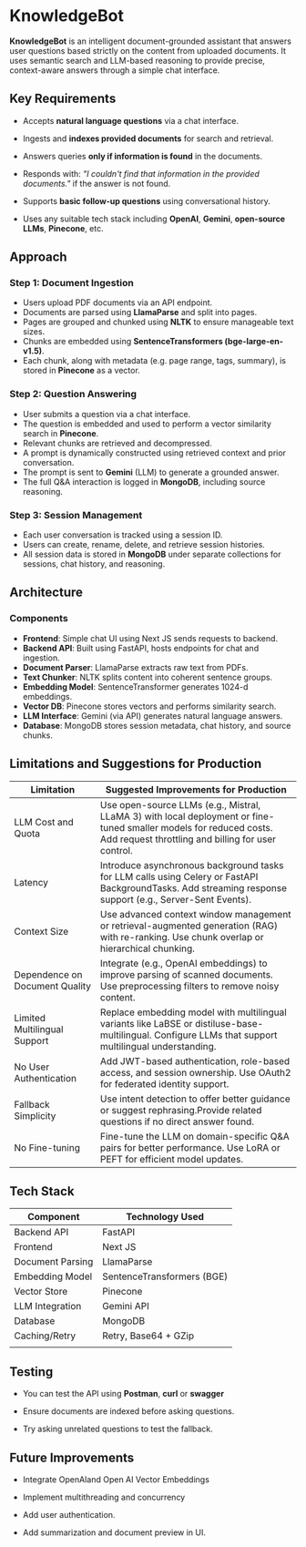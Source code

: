 # KnowledgeBot

**KnowledgeBot** is an intelligent document-grounded assistant that answers user questions based strictly on the content from uploaded documents. It uses semantic search and LLM-based reasoning to provide precise, context-aware answers through a simple chat interface.

## Key Requirements

*   Accepts **natural language questions** via a chat interface.  
    
*   Ingests and **indexes provided documents** for search and retrieval.  
    
*   Answers queries **only if information is found** in the documents.  
    
*   Responds with: _"I couldn't find that information in the provided documents."_ if the answer is not found.  
    
*   Supports **basic follow-up questions** using conversational history.  
    
*   Uses any suitable tech stack including **OpenAI**, **Gemini**, **open-source LLMs**, **Pinecone**, etc.  
    

## Approach

### Step 1: Document Ingestion

*   Users upload PDF documents via an API endpoint.
*   Documents are parsed using **LlamaParse** and split into pages.
*   Pages are grouped and chunked using **NLTK** to ensure manageable text sizes.
*   Chunks are embedded using **SentenceTransformers (bge-large-en-v1.5)**.
*   Each chunk, along with metadata (e.g. page range, tags, summary), is stored in **Pinecone** as a vector.

### Step 2: Question Answering

*   User submits a question via a chat interface.
*   The question is embedded and used to perform a vector similarity search in **Pinecone**.
*   Relevant chunks are retrieved and decompressed.
*   A prompt is dynamically constructed using retrieved context and prior conversation.
*   The prompt is sent to **Gemini** (LLM) to generate a grounded answer.
*   The full Q&A interaction is logged in **MongoDB**, including source reasoning.



### Step 3: Session Management

*   Each user conversation is tracked using a session ID.
*   Users can create, rename, delete, and retrieve session histories.
*   All session data is stored in **MongoDB** under separate collections for sessions, chat history, and reasoning.

## Architecture

### Components

*   **Frontend**: Simple chat UI using Next JS sends requests to backend.
*   **Backend API**: Built using FastAPI, hosts endpoints for chat and ingestion.
*   **Document Parser**: LlamaParse extracts raw text from PDFs.
*   **Text Chunker**: NLTK splits content into coherent sentence groups.
*   **Embedding Model**: SentenceTransformer generates 1024-d embeddings.
*   **Vector DB**: Pinecone stores vectors and performs similarity search.
*   **LLM Interface**: Gemini (via API) generates natural language answers.
*   **Database**: MongoDB stores session metadata, chat history, and source chunks.

## Limitations and Suggestions for Production

| Limitation | Suggested Improvements for Production |
| --- | --- |
| LLM Cost and Quota | Use open-source LLMs (e.g., Mistral, LLaMA 3) with local deployment or fine-tuned smaller models for reduced costs. Add request throttling and billing for user control. |
| Latency | Introduce asynchronous background tasks for LLM calls using Celery or FastAPI BackgroundTasks. Add streaming response support (e.g., Server-Sent Events). |
| Context Size | Use advanced context window management or retrieval-augmented generation (RAG) with re-ranking. Use chunk overlap or hierarchical chunking. |
| Dependence on Document Quality | Integrate (e.g., OpenAI embeddings) to improve parsing of scanned documents. Use preprocessing filters to remove noisy content. |
| Limited Multilingual Support | Replace embedding model with multilingual variants like LaBSE or distiluse-base-multilingual. Configure LLMs that support multilingual understanding. |
| No User Authentication | Add JWT-based authentication, role-based access, and session ownership. Use OAuth2 for federated identity support. |
| Fallback Simplicity | Use intent detection to offer better guidance or suggest rephrasing.Provide related questions if no direct answer found. |
| No Fine-tuning | Fine-tune the LLM on domain-specific Q&A pairs for better performance. Use LoRA or PEFT for efficient model updates. |

## Tech Stack

| Component | Technology Used |
| --- | --- |
| Backend API | FastAPI |
| Frontend | Next JS |
| Document Parsing | LlamaParse |
| Embedding Model | SentenceTransformers (BGE) |
| Vector Store | Pinecone |
| LLM Integration | Gemini API |
| Database | MongoDB |
| Caching/Retry | Retry, Base64 + GZip |
|  |  |

## Testing

*   You can test the API using **Postman**, **curl** or **swagger**  
    
*   Ensure documents are indexed before asking questions.  
    
*   Try asking unrelated questions to test the fallback.  
    

## Future Improvements

*   Integrate OpenAIand Open AI Vector Embeddings
*   Implement multithreading and concurrency  
    
*   Add user authentication.  
    
*   Add summarization and document preview in UI.